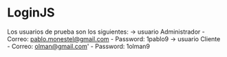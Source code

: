 # LoginJS

Los usuarios de prueba son los siguientes:
-> usuario Administrador - Correo: pablo.monestel@gmail.com - Password: 1pablo9
-> usuario Cliente - Correo: olman@gmail.com' - Password: 1olman9

